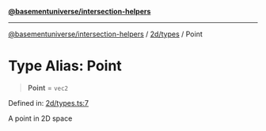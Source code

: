 [**@basementuniverse/intersection-helpers**](../../../README.md)

***

[@basementuniverse/intersection-helpers](../../../README.md) / [2d/types](../README.md) / Point

# Type Alias: Point

> **Point** = `vec2`

Defined in: [2d/types.ts:7](https://github.com/basementuniverse/intersection-helpers/blob/98a1762f467a7b92d986d7a09e3582c961f718d2/src/2d/types.ts#L7)

A point in 2D space
